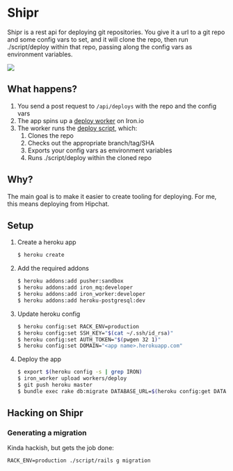 # Shipr

Shipr is a rest api for deploying git repositories. You give it a url to a git repo
and some config vars to set, and it will clone the repo, then run
./script/deploy within that repo, passing along the config vars as environment
variables.

![](https://s3.amazonaws.com/ejholmes.github.com/Sl3ye.png)

## What happens?

1. You send a post request to `/api/deploys` with the repo and the config vars
2. The app spins up a [deploy worker](./workers/deploy.worker) on Iron.io
3. The worker runs the [deploy script](./bin/deploy), which:
   1. Clones the repo
   2. Checks out the appropriate branch/tag/SHA
   3. Exports your config vars as environment variables
   4. Runs ./script/deploy within the cloned repo

## Why?

The main goal is to make it easier to create tooling for deploying. For me,
this means deploying from Hipchat.

## Setup

1. Create a heroku app

   ```bash
   $ heroku create
   ```

2. Add the required addons

   ```bash
   $ heroku addons:add pusher:sandbox
   $ heroku addons:add iron_mq:developer
   $ heroku addons:add iron_worker:developer
   $ heroku addons:add heroku-postgresql:dev
   ```

3. Update heroku config

   ```bash
   $ heroku config:set RACK_ENV=production
   $ heroku config:set SSH_KEY="$(cat ~/.ssh/id_rsa)"
   $ heroku config:set AUTH_TOKEN="$(pwgen 32 1)"
   $ heroku config:set DOMAIN="<app name>.herokuapp.com"
   ```

4. Deploy the app

   ```bash
   $ export $(heroku config -s | grep IRON)
   $ iron_worker upload workers/deploy
   $ git push heroku master
   $ bundle exec rake db:migrate DATABASE_URL=$(heroku config:get DATABASE_URL)
   ```

## Hacking on Shipr

### Generating a migration

Kinda hackish, but gets the job done:

```
RACK_ENV=production ./script/rails g migration
```
